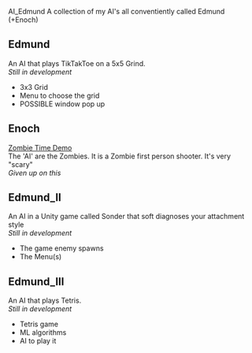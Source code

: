 AI_Edmund
A collection of my AI's all conventiently called Edmund (+Enoch)
 

## Edmund
An AI that plays TikTakToe on a 5x5 Grind.  
*Still in development*
- 3x3 Grid 
- Menu to choose the grid 
- POSSIBLE window pop up

## Enoch
[Zombie Time Demo](https://www.youtube.com/watch?v=vZiypPDDFWk&t=3s&ab_channel=f%C3%A5lskN%C3%B8rsk)  
The 'AI' are the Zombies.
It is a Zombie first person shooter. It's very "scary"  
*Given up on this*

## Edmund_II
An AI in a Unity game called Sonder that soft diagnoses your attachment style  
*Still in development*
- The game enemy spawns 
- The Menu(s)

## Edmund_III
An AI that plays Tetris.  
*Still in development*
- Tetris game 
- ML algorithms 
- AI to play it